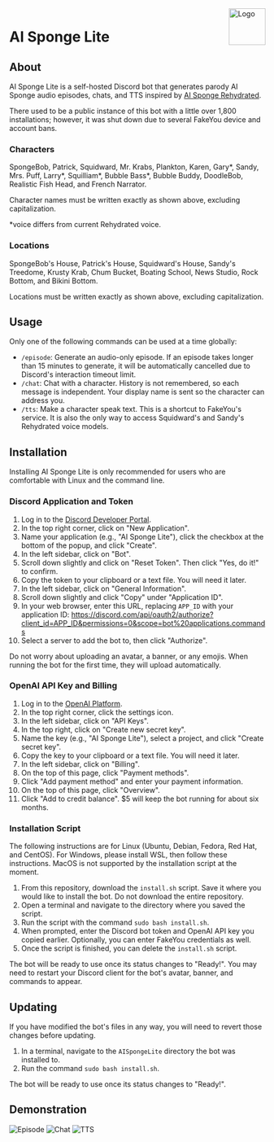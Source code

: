 <img src="img/Logo.gif" alt="Logo" title="Logo" align="right" width="72" height="72" />

# AI Sponge Lite

## About

AI Sponge Lite is a self-hosted Discord bot that generates parody AI Sponge audio episodes, chats, and TTS inspired by
[AI Sponge Rehydrated](https://aisponge.riskivr.com/).

There used to be a public instance of this bot with a little over 1,800 installations; however, it was shut down due to
several FakeYou device and account bans.

### Characters

SpongeBob, Patrick, Squidward, Mr. Krabs, Plankton, Karen, Gary*, Sandy, Mrs. Puff, Larry*, Squilliam*, Bubble Bass*,
Bubble Buddy, DoodleBob, Realistic Fish Head, and French Narrator.

Character names must be written exactly as shown above, excluding capitalization.

*voice differs from current Rehydrated voice.

### Locations

SpongeBob's House, Patrick's House, Squidward's House, Sandy's Treedome, Krusty Krab, Chum Bucket, Boating School, News
Studio, Rock Bottom, and Bikini Bottom.

Locations must be written exactly as shown above, excluding capitalization.

## Usage

Only one of the following commands can be used at a time globally:

- `/episode`: Generate an audio-only episode. If an episode takes longer than 15 minutes to generate, it will be
  automatically cancelled due to Discord's interaction timeout limit.
- `/chat`: Chat with a character. History is not remembered, so each message is independent. Your display name is sent
  so the character can address you.
- `/tts`: Make a character speak text. This is a shortcut to FakeYou's service. It is also the only way to access
  Squidward's and Sandy's Rehydrated voice models.

## Installation

Installing AI Sponge Lite is only recommended for users who are comfortable with Linux and the command line.

### Discord Application and Token

1. Log in to the [Discord Developer Portal](https://discord.com/developers/applications).
2. In the top right corner, click on "New Application".
3. Name your application (e.g., "AI Sponge Lite"), click the checkbox at the bottom of the popup, and click "Create".
4. In the left sidebar, click on "Bot".
5. Scroll down slightly and click on "Reset Token". Then click "Yes, do it!" to confirm.
6. Copy the token to your clipboard or a text file. You will need it later.
7. In the left sidebar, click on "General Information".
8. Scroll down slightly and click "Copy" under "Application ID".
9. In your web browser, enter this URL, replacing `APP_ID` with your application ID:
   https://discord.com/api/oauth2/authorize?client_id=APP_ID&permissions=0&scope=bot%20applications.commands
10. Select a server to add the bot to, then click "Authorize".

Do not worry about uploading an avatar, a banner, or any emojis. When running the bot for the first time, they will
upload automatically.

### OpenAI API Key and Billing

1. Log in to the [OpenAI Platform](https://platform.openai.com/).
2. In the top right corner, click the settings icon.
3. In the left sidebar, click on "API Keys".
4. In the top right, click on "Create new secret key".
5. Name the key (e.g., "AI Sponge Lite"), select a project, and click "Create secret key".
6. Copy the key to your clipboard or a text file. You will need it later.
7. In the left sidebar, click on "Billing".
8. On the top of this page, click "Payment methods".
9. Click "Add payment method" and enter your payment information.
10. On the top of this page, click "Overview".
11. Click "Add to credit balance". $5 will keep the bot running for about six months.

### Installation Script

The following instructions are for Linux (Ubuntu, Debian, Fedora, Red Hat, and CentOS). For Windows, please install WSL,
then follow these instructions. MacOS is not supported by the installation script at the moment.

1. From this repository, download the `install.sh` script. Save it where you would like to install the bot. Do not
   download the entire repository.
2. Open a terminal and navigate to the directory where you saved the script.
3. Run the script with the command `sudo bash install.sh`.
4. When prompted, enter the Discord bot token and OpenAI API key you copied earlier. Optionally, you can enter FakeYou 
   credentials as well.
5. Once the script is finished, you can delete the `install.sh` script.

The bot will be ready to use once its status changes to "Ready!". You may need to restart your Discord client for the
bot's avatar, banner, and commands to appear.

## Updating

If you have modified the bot's files in any way, you will need to revert those changes before updating.

1. In a terminal, navigate to the `AISpongeLite` directory the bot was installed to.
2. Run the command `sudo bash install.sh`.

The bot will be ready to use once its status changes to "Ready!".

## Demonstration

![Episode](img/episode.png)
![Chat](img/chat.png)
![TTS](img/tts.png)